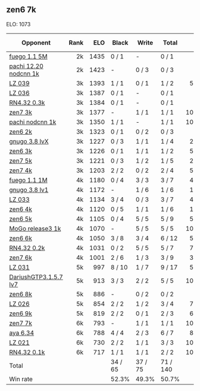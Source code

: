 ## zen6 7k ##

ELO: 1073

Opponent | Rank | ELO | Black | Write | Total | Win rate
---------|-----:|----:|-------|-------|-------|-------:
[fuego 1.1 5M](fuego%201.1%205M.md) | 2k | 1435 | 0 / 1 | - | 0 / 1 | 0.0%
[pachi 12.20 nodcnn 1k](pachi%2012.20%20nodcnn%201k.md) | 2k | 1423 | - | 0 / 3 | 0 / 3 | 0.0%
[LZ 039](LZ%20039.md) | 3k | 1393 | 1 / 1 | 0 / 1 | 1 / 2 | 50.0%
[LZ 036](LZ%20036.md) | 3k | 1387 | 0 / 1 | - | 0 / 1 | 0.0%
[RN4.32 0.3k](RN4.32%200.3k.md) | 3k | 1384 | 0 / 1 | - | 0 / 1 | 0.0%
[zen7 3k](zen7%203k.md) | 3k | 1377 | - | 1 / 1 | 1 / 1 | 100.0%
[pachi nodcnn 1k](pachi%20nodcnn%201k.md) | 3k | 1350 | 1 / 1 | - | 1 / 1 | 100.0%
[zen6 2k](zen6%202k.md) | 3k | 1323 | 0 / 1 | 0 / 2 | 0 / 3 | 0.0%
[gnugo 3.8 lvX](gnugo%203.8%20lvX.md) | 3k | 1227 | 0 / 3 | 1 / 1 | 1 / 4 | 25.0%
[zen6 3k](zen6%203k.md) | 3k | 1226 | 0 / 1 | 1 / 1 | 1 / 2 | 50.0%
[zen7 5k](zen7%205k.md) | 3k | 1221 | 0 / 3 | 1 / 2 | 1 / 5 | 20.0%
[zen7 4k](zen7%204k.md) | 3k | 1203 | 2 / 2 | 0 / 2 | 2 / 4 | 50.0%
[fuego 1.1 1M](fuego%201.1%201M.md) | 4k | 1180 | 0 / 4 | 3 / 3 | 3 / 7 | 42.9%
[gnugo 3.8 lv1](gnugo%203.8%20lv1.md) | 4k | 1172 | - | 1 / 6 | 1 / 6 | 16.7%
[LZ 033](LZ%20033.md) | 4k | 1134 | 3 / 4 | 0 / 3 | 3 / 7 | 42.9%
[zen6 4k](zen6%204k.md) | 4k | 1120 | 0 / 5 | 1 / 1 | 1 / 6 | 16.7%
[zen6 5k](zen6%205k.md) | 4k | 1105 | 0 / 4 | 5 / 5 | 5 / 9 | 55.6%
[MoGo release3 1k](MoGo%20release3%201k.md) | 4k | 1070 | - | 5 / 5 | 5 / 5 | 100.0%
[zen6 6k](zen6%206k.md) | 4k | 1050 | 3 / 8 | 3 / 4 | 6 / 12 | 50.0%
[RN4.32 0.2k](RN4.32%200.2k.md) | 4k | 1031 | 0 / 2 | 5 / 5 | 5 / 7 | 71.4%
[zen7 6k](zen7%206k.md) | 4k | 1001 | 2 / 6 | 1 / 3 | 3 / 9 | 33.3%
[LZ 031](LZ%20031.md) | 5k | 997 | 8 / 10 | 1 / 7 | 9 / 17 | 52.9%
[DariushGTP3.1.5.7 lv7](DariushGTP3.1.5.7%20lv7.md) | 5k | 913 | 3 / 3 | 2 / 2 | 5 / 5 | 100.0%
[zen6 8k](zen6%208k.md) | 5k | 886 | - | 0 / 2 | 0 / 2 | 0.0%
[LZ 026](LZ%20026.md) | 5k | 854 | 2 / 2 | 1 / 2 | 3 / 4 | 75.0%
[zen6 9k](zen6%209k.md) | 5k | 819 | 2 / 2 | 0 / 1 | 2 / 3 | 66.7%
[zen7 7k](zen7%207k.md) | 6k | 793 | - | 1 / 1 | 1 / 1 | 100.0%
[aya 6.34](aya%206.34.md) | 6k | 788 | 4 / 4 | 2 / 3 | 6 / 7 | 85.7%
[LZ 021](LZ%20021.md) | 6k | 730 | 2 / 2 | 1 / 1 | 3 / 3 | 100.0%
[RN4.32 0.1k](RN4.32%200.1k.md) | 6k | 717 | 1 / 1 | 1 / 1 | 2 / 2 | 100.0%
Total | | | 34 / 65 | 37 / 75 | 71 / 140 | 
Win rate| | | 52.3% | 49.3% | 50.7% | 
